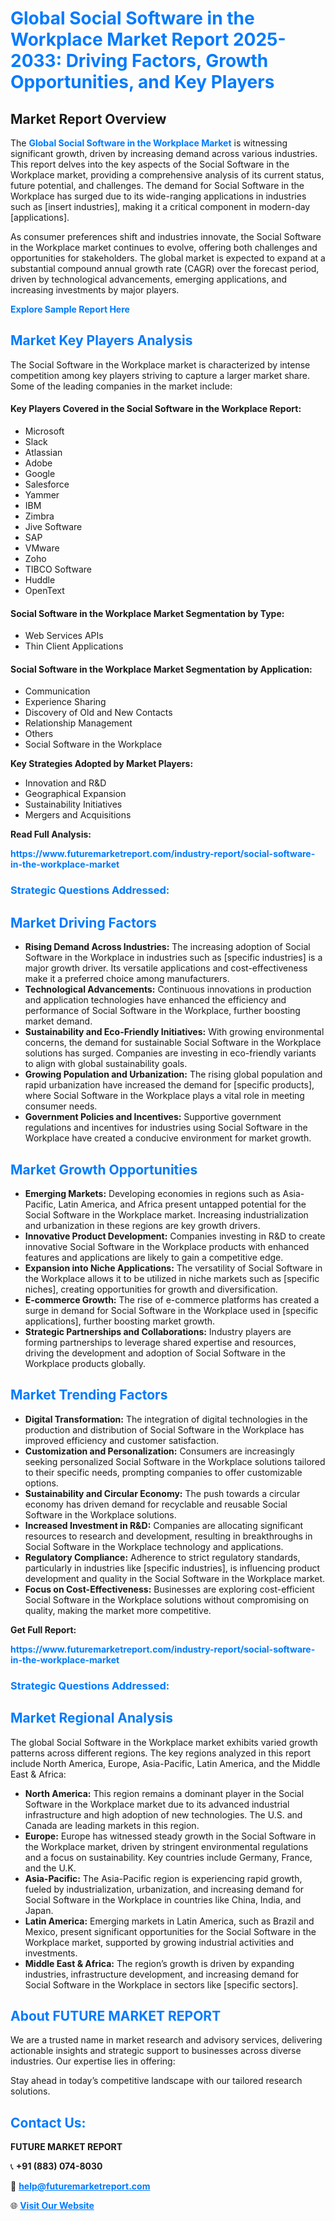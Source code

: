 <h1 style="color: #007BFF;">Global Social Software in the Workplace Market Report 2025-2033: Driving Factors, Growth Opportunities, and Key Players</h1>

<section id="overview">
<h2>Market Report Overview</h2>
<p>The <a href="https://www.futuremarketreport.com/industry-report/social-software-in-the-workplace-market" style="color: #007BFF; text-decoration: none;"><strong>Global Social Software in the Workplace Market</strong></a> is witnessing significant growth, driven by increasing demand across various industries. This report delves into the key aspects of the Social Software in the Workplace market, providing a comprehensive analysis of its current status, future potential, and challenges. The demand for Social Software in the Workplace has surged due to its wide-ranging applications in industries such as [insert industries], making it a critical component in modern-day [applications].</p>
<p>As consumer preferences shift and industries innovate, the Social Software in the Workplace market continues to evolve, offering both challenges and opportunities for stakeholders. The global market is expected to expand at a substantial compound annual growth rate (CAGR) over the forecast period, driven by technological advancements, emerging applications, and increasing investments by major players.</p>
</section>

<section id="overview">
<p><a href="https://www.futuremarketreport.com/request-sample/reportId=110793" style="color: #007BFF; text-decoration: none;"><strong>Explore Sample Report Here</strong></a></p>
</section>

<section id="key-players">
<h2 style="color: #007BFF;">Market Key Players Analysis</h2>
<p>The Social Software in the Workplace market is characterized by intense competition among key players striving to capture a larger market share. Some of the leading companies in the market include:</p>
<h4>Key Players Covered in the Social Software in the Workplace Report:</h4>
<ul><li>Microsoft</li><li>Slack</li><li>Atlassian</li><li>Adobe</li><li>Google</li><li>Salesforce</li><li>Yammer</li><li>IBM</li><li>Zimbra</li><li>Jive Software</li><li>SAP</li><li>VMware</li><li>Zoho</li><li>TIBCO Software</li><li>Huddle</li><li>OpenText</li></ul>
<h4>Social Software in the Workplace Market Segmentation by Type:</h4>
<ul><li>Web Services APIs</li><li>Thin Client Applications</li></ul>

<h4>Social Software in the Workplace Market Segmentation by Application:</h4>
<ul><li>Communication</li><li>Experience Sharing</li><li>Discovery of Old and New Contacts</li><li>Relationship Management</li><li>Others</li><li>Social Software in the Workplace</li></ul>
<p><strong>Key Strategies Adopted by Market Players:</strong></p>
<ul>
<li>Innovation and R&D</li>
<li>Geographical Expansion</li>
<li>Sustainability Initiatives</li>
<li>Mergers and Acquisitions</li>
</ul>
</section>

<section>
<p><strong>Read Full Analysis: </strong></p><a href="https://www.futuremarketreport.com/industry-report/social-software-in-the-workplace-market" style="color: #007BFF; text-decoration: none;"><strong>https://www.futuremarketreport.com/industry-report/social-software-in-the-workplace-market</strong></a>
<h3 style="color: #007BFF;">Strategic Questions Addressed:</h3>
</section>

<section id="driving-factors">
<h2 style="color: #007BFF;">Market Driving Factors</h2>
<ul>
<li><strong>Rising Demand Across Industries:</strong> The increasing adoption of Social Software in the Workplace in industries such as [specific industries] is a major growth driver. Its versatile applications and cost-effectiveness make it a preferred choice among manufacturers.</li>
<li><strong>Technological Advancements:</strong> Continuous innovations in production and application technologies have enhanced the efficiency and performance of Social Software in the Workplace, further boosting market demand.</li>
<li><strong>Sustainability and Eco-Friendly Initiatives:</strong> With growing environmental concerns, the demand for sustainable Social Software in the Workplace solutions has surged. Companies are investing in eco-friendly variants to align with global sustainability goals.</li>
<li><strong>Growing Population and Urbanization:</strong> The rising global population and rapid urbanization have increased the demand for [specific products], where Social Software in the Workplace plays a vital role in meeting consumer needs.</li>
<li><strong>Government Policies and Incentives:</strong> Supportive government regulations and incentives for industries using Social Software in the Workplace have created a conducive environment for market growth.</li>
</ul>
</section>

<section id="growth-opportunities">
<h2 style="color: #007BFF;">Market Growth Opportunities</h2>
<ul>
<li><strong>Emerging Markets:</strong> Developing economies in regions such as Asia-Pacific, Latin America, and Africa present untapped potential for the Social Software in the Workplace market. Increasing industrialization and urbanization in these regions are key growth drivers.</li>
<li><strong>Innovative Product Development:</strong> Companies investing in R&D to create innovative Social Software in the Workplace products with enhanced features and applications are likely to gain a competitive edge.</li>
<li><strong>Expansion into Niche Applications:</strong> The versatility of Social Software in the Workplace allows it to be utilized in niche markets such as [specific niches], creating opportunities for growth and diversification.</li>
<li><strong>E-commerce Growth:</strong> The rise of e-commerce platforms has created a surge in demand for Social Software in the Workplace used in [specific applications], further boosting market growth.</li>
<li><strong>Strategic Partnerships and Collaborations:</strong> Industry players are forming partnerships to leverage shared expertise and resources, driving the development and adoption of Social Software in the Workplace products globally.</li>
</ul>
</section>

<section id="trending-factors">
<h2 style="color: #007BFF;">Market Trending Factors</h2>
<ul>
<li><strong>Digital Transformation:</strong> The integration of digital technologies in the production and distribution of Social Software in the Workplace has improved efficiency and customer satisfaction.</li>
<li><strong>Customization and Personalization:</strong> Consumers are increasingly seeking personalized Social Software in the Workplace solutions tailored to their specific needs, prompting companies to offer customizable options.</li>
<li><strong>Sustainability and Circular Economy:</strong> The push towards a circular economy has driven demand for recyclable and reusable Social Software in the Workplace solutions.</li>
<li><strong>Increased Investment in R&D:</strong> Companies are allocating significant resources to research and development, resulting in breakthroughs in Social Software in the Workplace technology and applications.</li>
<li><strong>Regulatory Compliance:</strong> Adherence to strict regulatory standards, particularly in industries like [specific industries], is influencing product development and quality in the Social Software in the Workplace market.</li>
<li><strong>Focus on Cost-Effectiveness:</strong> Businesses are exploring cost-efficient Social Software in the Workplace solutions without compromising on quality, making the market more competitive.</li>
</ul>
</section>

<section>
<p><strong>Get Full Report: </strong></p><a href="https://www.futuremarketreport.com/industry-report/social-software-in-the-workplace-market" style="color: #007BFF; text-decoration: none;"><strong>https://www.futuremarketreport.com/industry-report/social-software-in-the-workplace-market</strong></a>
<h3 style="color: #007BFF;">Strategic Questions Addressed:</h3>
</section>


<section id="regional-analysis">
<h2 style="color: #007BFF;">Market Regional Analysis</h2>
<p>The global Social Software in the Workplace market exhibits varied growth patterns across different regions. The key regions analyzed in this report include North America, Europe, Asia-Pacific, Latin America, and the Middle East & Africa:</p>
<ul>
<li><strong>North America:</strong> This region remains a dominant player in the Social Software in the Workplace market due to its advanced industrial infrastructure and high adoption of new technologies. The U.S. and Canada are leading markets in this region.</li>
<li><strong>Europe:</strong> Europe has witnessed steady growth in the Social Software in the Workplace market, driven by stringent environmental regulations and a focus on sustainability. Key countries include Germany, France, and the U.K.</li>
<li><strong>Asia-Pacific:</strong> The Asia-Pacific region is experiencing rapid growth, fueled by industrialization, urbanization, and increasing demand for Social Software in the Workplace in countries like China, India, and Japan.</li>
<li><strong>Latin America:</strong> Emerging markets in Latin America, such as Brazil and Mexico, present significant opportunities for the Social Software in the Workplace market, supported by growing industrial activities and investments.</li>
<li><strong>Middle East & Africa:</strong> The region’s growth is driven by expanding industries, infrastructure development, and increasing demand for Social Software in the Workplace in sectors like [specific sectors].</li>
</ul>
</section>

<footer>
<h2 style="color: #007BFF;">About FUTURE MARKET REPORT</h2>
<p>We are a trusted name in market research and advisory services, delivering actionable insights and strategic support to businesses across diverse industries. Our expertise lies in offering:</p>

<p>Stay ahead in today’s competitive landscape with our tailored research solutions.</p>

<h2 style="color: #007BFF;">Contact Us:</h2>
<p><strong>FUTURE MARKET REPORT</strong></p>
<p>📞 <strong>+91 (883) 074-8030</strong></p>
<p>📧 <strong><a href="mailto:help@futuremarketreport.com" style="color: #007BFF;">help@futuremarketreport.com</a></strong></p>
<p>🌐 <strong><a href="https://www.futuremarketreport.com/" style="color: #007BFF;">Visit Our Website</a></strong></p>
</footer>